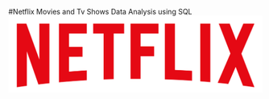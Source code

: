 #Netflix Movies and Tv Shows Data Analysis using SQL
![Netflix logo](https://github.com/Ashutosh-Byte/Netflix_Data_Ananlysis/blob/main/Netflix%20SQL%20Project%20Logo.png)
